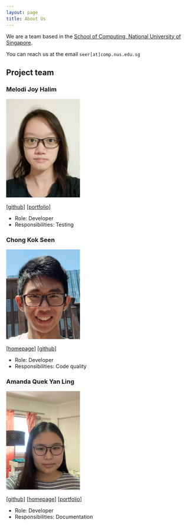 ```yaml
---
layout: page
title: About Us
---
```


We are a team based in the [School of Computing, National University of Singapore](https://www.comp.nus.edu.sg).

You can reach us at the email `seer[at]comp.nus.edu.sg`

## Project team

### Melodi Joy Halim

<img src="images/meloppeitreet.png" width="200px">

[[github](https://github.com/meloppeitreet)]
[[portfolio](team/meloppeitreet.md)]

* Role: Developer
* Responsibilities: Testing 

### Chong Kok Seen

<img src="images/kokseen1.png" width="200px">

[[homepage](http://www.comp.nus.edu.sg/~kokseen1)]
[[github](https://github.com/kokseen1)]

* Role: Developer
* Responsibilities: Code quality

### Amanda Quek Yan Ling

<img src="images/victoria281.png" width="200px">

[[github](https://github.com/Victoria281)]
[[homepage](https://nus-csm.symplicity.com/profiles/amanda.quek)]
[[portfolio](team/victoria281.md)]

* Role: Developer
* Responsibilities: Documentation
